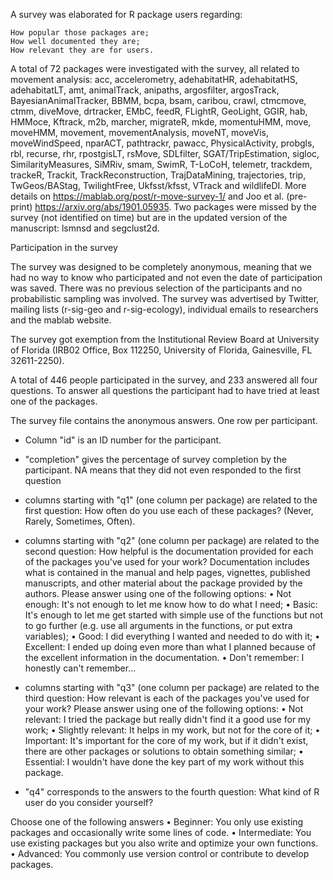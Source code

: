 
A survey was elaborated for R package users regarding:

    How popular those packages are;
    How well documented they are;
    How relevant they are for users.

A total of 72 packages were investigated with the survey, all related to movement analysis: acc, accelerometry, adehabitatHR, adehabitatHS, adehabitatLT, amt, animalTrack, anipaths, argosfilter, argosTrack, BayesianAnimalTracker, BBMM, bcpa, bsam, caribou, crawl, ctmcmove, ctmm, diveMove, drtracker, EMbC, feedR, FLightR, GeoLight, GGIR, hab, HMMoce, Kftrack, m2b, marcher, migrateR, mkde, momentuHMM, move, moveHMM, movement, movementAnalysis, moveNT, moveVis, moveWindSpeed, nparACT, pathtrackr, pawacc, PhysicalActivity, probgls, rbl, recurse, rhr, rpostgisLT, rsMove, SDLfilter, SGAT/TripEstimation, sigloc, SimilarityMeasures, SiMRiv, smam, SwimR, T-LoCoH, telemetr, trackdem, trackeR, Trackit, TrackReconstruction, TrajDataMining, trajectories, trip, TwGeos/BAStag, TwilightFree, Ukfsst/kfsst, VTrack and wildlifeDI. More details on https://mablab.org/post/r-move-survey-1/ and  Joo et al. (pre-print) https://arxiv.org/abs/1901.05935. Two packages were missed by the survey (not identified on time) but are in the updated version of the manuscript: lsmnsd and segclust2d.


Participation in the survey

The survey was designed to be completely anonymous, meaning that we had no way to know who participated and not even the date of participation was saved. There was no previous selection of the participants and no probabilistic sampling was involved. The survey was advertised by Twitter, mailing lists (r-sig-geo and r-sig-ecology), individual emails to researchers and the mablab website.

The survey got exemption from the Institutional Review Board at University of Florida (IRB02 Office, Box 112250, University of Florida, Gainesville, FL 32611-2250).

A total of 446 people participated in the survey, and 233 answered all four questions. To answer all questions the participant had to have tried at least one of the packages.

The survey file contains the anonymous answers. One row per participant. 

- Column "id" is an ID number for the participant.

- "completion" gives the percentage of survey completion by the participant. NA means that they did not even responded to the first question

- columns starting with "q1" (one column per package) are related to the first question: How often do you use each of these packages? (Never, Rarely, Sometimes, Often). 

- columns starting with "q2" (one column per package) are related to the second question:
How helpful is the documentation provided for each of the packages you've used for your work? Documentation includes what is contained in the manual and help pages, vignettes, published manuscripts, and other material about the package provided by the authors.
Please answer using one of the following options:
    • Not enough: It's not enough to let me know how to do what I need; 
    • Basic: It's enough to let me get started with simple use of the functions but not to go further (e.g. use all arguments in the functions, or put extra variables); 
    • Good: I did everything I wanted and needed to do with it; 
    • Excellent: I ended up doing even more than what I planned because of the excellent information in the documentation. 
    • Don't remember: I honestly can't remember… 

- columns starting with "q3" (one column per package) are related to the third question:
How relevant is each of the packages you've used for your work?
Please answer using one of the following options:
    • Not relevant: I tried the package but really didn't find it a good use for my work; 
    • Slightly relevant: It helps in my work, but not for the core of it; 
    • Important: It's important for the core of my work, but if it didn't exist, there are other packages or solutions to obtain something similar; 
    • Essential: I wouldn't have done the key part of my work without this package. 

- "q4" corresponds to the answers to the fourth question:
What kind of R user do you consider yourself?

Choose one of the following answers
    • Beginner: You only use existing packages and occasionally write some lines of code. 
    • Intermediate: You use existing packages but you also write and optimize your own functions. 
    • Advanced: You commonly use version control or contribute to develop packages. 



